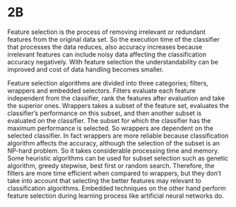 # 2B

Feature selection is the process of removing irrelevant or redundant features from the original data set. So the execution time of the classifier that processes the data reduces, also accuracy increases because irrelevant features can include noisy data affecting the classification accuracy negatively. With feature selection the understandability can be improved and cost of data handling becomes smaller. 

Feature selection algorithms are divided into three categories; filters, wrappers and embedded selectors. Filters evaluate each feature  independent from the classifier, rank the features after evaluation and take the superior ones. Wrappers takes a subset of the feature set, evaluates the classifier’s performance on this subset, and then another subset is evaluated on the classifier. The subset for which the classifier has the maximum performance is selected. So wrappers are dependent on the selected classifier. In fact wrappers are more reliable because classification algorithm affects the accuracy, although the selection of the subset is an NP-hard problem. So it takes considerable processing time and memory. Some heuristic algorithms can be used for subset selection such as genetic algorithm, greedy stepwise, best first or random search. Therefore, the filters are more time efficient when compared to wrappers, but they don’t take into account that selecting the better features may relevant to classification algorithms. Embedded techniques on the other hand perform feature
selection during learning process like artificial neural networks do. 
